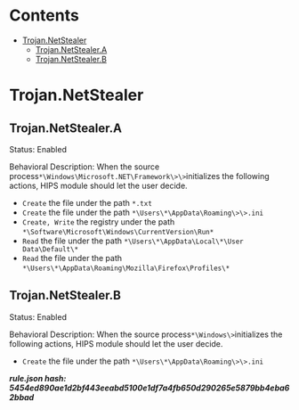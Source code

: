 



Contents
========

* [Trojan.NetStealer](#trojannetstealer)
	* [Trojan.NetStealer.A](#trojannetstealera)
	* [Trojan.NetStealer.B](#trojannetstealerb)

# Trojan.NetStealer

## Trojan.NetStealer.A
  
Status: Enabled

Behavioral Description: When the source process`*\Windows\Microsoft.NET\Framework\>\>`initializes the following actions, HIPS module should let the user decide.
- `Create` the file under the path `*.txt`
- `Create` the file under the path `*\Users\*\AppData\Roaming\>\>.ini`
- `Create, Write` the registry under the path `*\Software\Microsoft\Windows\CurrentVersion\Run*`
- `Read` the file under the path `*\Users\*\AppData\Local\*\User Data\Default\*`
- `Read` the file under the path `*\Users\*\AppData\Roaming\Mozilla\Firefox\Profiles\*`

## Trojan.NetStealer.B
  
Status: Enabled

Behavioral Description: When the source process`*\Windows\>`initializes the following actions, HIPS module should let the user decide.
- `Create` the file under the path `*\Users\*\AppData\Roaming\>\>.ini`
  
***rule.json hash: 5454ed890ae1d2bf443eeabd5100e1df7a4fb650d290265e5879bb4eba62bbad***